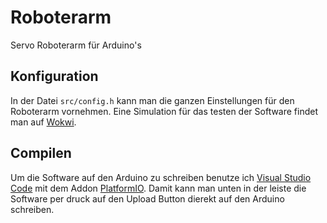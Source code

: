 # Roboterarm
Servo Roboterarm für Arduino's
## Konfiguration
In der Datei `src/config.h` kann man die ganzen Einstellungen für den Roboterarm vornehmen. Eine Simulation für das testen der Software findet man auf [Wokwi](https://wokwi.com/projects/331431268217520724).
## Compilen
Um die Software auf den Arduino zu schreiben benutze ich [Visual Studio Code](https://code.visualstudio.com/) mit dem Addon [PlatformIO](https://platformio.org/install/ide?install=vscode). Damit kann man unten in der leiste die Software per druck auf den Upload Button dierekt auf den Arduino schreiben.